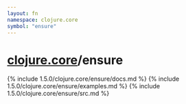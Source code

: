 ```yaml
---
layout: fn
namespace: clojure.core
symbol: "ensure"
---
```


# [clojure.core](../)/ensure

{% include 1.5.0/clojure.core/ensure/docs.md %}
{% include 1.5.0/clojure.core/ensure/examples.md %}
{% include 1.5.0/clojure.core/ensure/src.md %}

